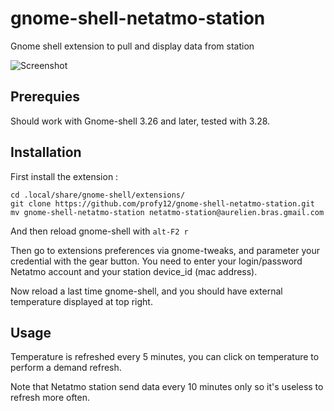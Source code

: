 # gnome-shell-netatmo-station
Gnome shell extension to pull and display data from station

![Screenshot](https://raw.githubusercontent.com/profy12/gnome-shell-netatmo-station/master/images/netatmo-extension-screenshot.png)

## Prerequies

Should work with Gnome-shell 3.26 and later, tested with 3.28.

## Installation

First install the extension :

```
cd .local/share/gnome-shell/extensions/
git clone https://github.com/profy12/gnome-shell-netatmo-station.git
mv gnome-shell-netatmo-station netatmo-station@aurelien.bras.gmail.com
```

And then reload gnome-shell with `alt-F2 r`

Then go to extensions preferences via gnome-tweaks, and parameter your credential with the gear button. You need to enter your login/password Netatmo account and your station device_id (mac address).

Now reload a last time gnome-shell, and you should have external temperature displayed at top right.

## Usage

Temperature is refreshed every 5 minutes, you can click on temperature to perform a demand refresh.

Note that Netatmo station send data every 10 minutes only so it's useless to refresh more often.

